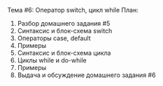 Тема #6: Оператор switch, цикл while
План:
1. Разбор домашнего задания #5
2. Cинтаксис и блок-схема switch
3. Операторы case, default
4. Примеры
5. Синтаксис и блок-схема цикла
6. Циклы while и do-while
7. Примеры
8. Выдача и обсуждение домашнего задания #6
